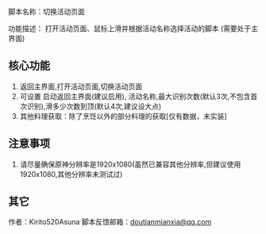 脚本名称：切换活动页面

功能描述： 打开活动页面、鼠标上滑并根据活动名称选择活动的脚本 (需要处于主界面)


## 核心功能

1. 返回主界面,打开活动页面,切换活动页面
2. 可设置 启动返回主界面(建议启用), 活动名称,最大识别次数(默认3次,不包含首次识别),滑多少次数到顶(默认4次,建议设大点)
3. 其他料理获取：除了烹饪以外的部分料理的获取[仅有数据，未实装]

## 注意事项

1. 请尽量确保原神分辨率是1920x1080(虽然已兼容其他分辨率,但建议使用1920x1080,其他分辨率未测试过)

## 其它

作者：Kirito520Asuna
脚本反馈邮箱：doutianmianxia@qq.com